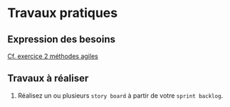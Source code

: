 # Travaux pratiques

## Expression des besoins 

[Cf. exercice 2 méthodes agiles](https://github.com/2022-11-28-POE-FRONTEND-M2I/AGILE/blob/main/1-exercices/ex2-backlog.md)

## Travaux à réaliser

1. Réalisez un ou plusieurs `story board` à partir de votre `sprint backlog`.
